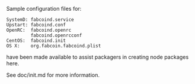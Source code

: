 Sample configuration files for:
```
SystemD: fabcoind.service
Upstart: fabcoind.conf
OpenRC:  fabcoind.openrc
         fabcoind.openrcconf
CentOS:  fabcoind.init
OS X:    org.fabcoin.fabcoind.plist
```
have been made available to assist packagers in creating node packages here.

See doc/init.md for more information.
